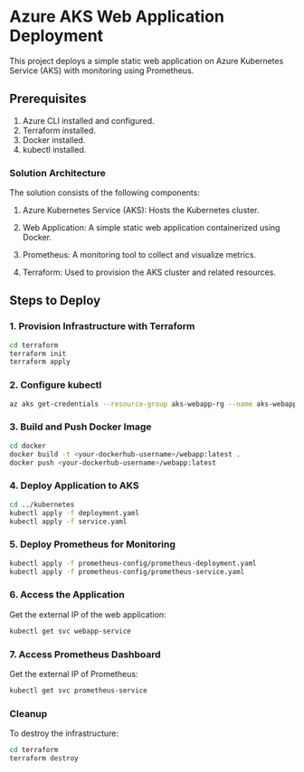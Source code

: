 # Azure AKS Web Application Deployment

This project deploys a simple static web application on Azure Kubernetes Service (AKS) with monitoring using Prometheus.

## Prerequisites
1. Azure CLI installed and configured.  
2. Terraform installed.  
3. Docker installed.  
4. kubectl installed. 

### Solution Architecture
The solution consists of the following components:

1. Azure Kubernetes Service (AKS): Hosts the Kubernetes cluster.

2. Web Application: A simple static web application containerized using Docker.

3. Prometheus: A monitoring tool to collect and visualize metrics.

4. Terraform: Used to provision the AKS cluster and related resources. 

## Steps to Deploy

### 1. Provision Infrastructure with Terraform
```bash
cd terraform
terraform init
terraform apply
```

### 2. Configure kubectl
```bash
az aks get-credentials --resource-group aks-webapp-rg --name aks-webapp-cluster
```
### 3. Build and Push Docker Image
```bash
cd docker
docker build -t <your-dockerhub-username>/webapp:latest .
docker push <your-dockerhub-username>/webapp:latest
```
### 4. Deploy Application to AKS
```bash
cd ../kubernetes
kubectl apply -f deployment.yaml
kubectl apply -f service.yaml
```

### 5. Deploy Prometheus for Monitoring
```bash
kubectl apply -f prometheus-config/prometheus-deployment.yaml
kubectl apply -f prometheus-config/prometheus-service.yaml
```

### 6. Access the Application
Get the external IP of the web application:
```bash
kubectl get svc webapp-service
```
### 7. Access Prometheus Dashboard
Get the external IP of Prometheus:
```bash
kubectl get svc prometheus-service
```
### Cleanup
To destroy the infrastructure:
```bash
cd terraform
terraform destroy
